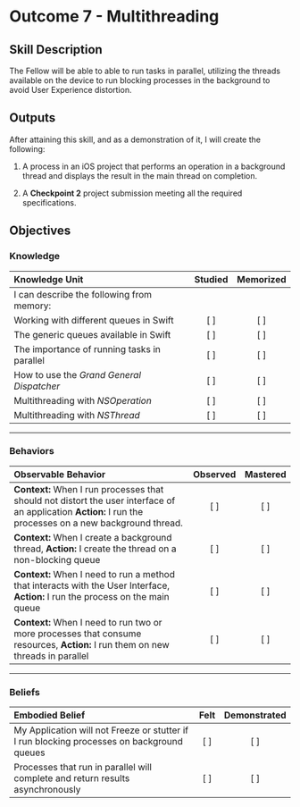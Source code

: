# Outcome 7 - Multithreading
## Skill Description

The Fellow will be able to able to run tasks in parallel, utilizing the threads available on the device to run blocking processes in the background to avoid User Experience distortion.


## Outputs

After attaining this skill, and as a demonstration of it, I will create the following:

1. A process in an iOS project that performs an operation in a background thread and displays the result in the main thread on completion.

2. A **Checkpoint 2** project submission meeting all the required specifications.

## Objectives
### Knowledge

| Knowledge Unit   |      Studied      | Memorized |
|:-------------|:------------------:|:--------:|
| I can describe the following from memory: | | |
| Working with different queues in Swift | [ ] | [ ] |
| The generic queues available in Swift | [ ] | [ ] |
| The importance of running tasks in parallel | [ ] | [ ] |
| How to use the _Grand General Dispatcher_ | [ ] | [ ] |
| Multithreading with _NSOperation_ | [ ] | [ ] |
| Multithreading with _NSThread_ | [ ] | [ ] |

-------

### Behaviors

| Observable Behavior   |      Observed      | Mastered |
|:-------------|:------------------:|:--------:|
| **Context:** When I run processes that should not distort the user interface of an application  **Action:** I run the processes on a new background thread.  | [ ] | [ ] |
| **Context:** When I create a background thread, **Action:** I create the thread on a non-blocking queue | [ ] | [ ] |
| **Context:** When I need to run a method that interacts with the User Interface, **Action:** I run the process on the main queue | [ ] | [ ] |
| **Context:** When I need to run two or more processes that consume resources, **Action:** I run them on new threads in parallel | [ ] | [ ] |

-------

### Beliefs

| Embodied Belief   |      Felt      | Demonstrated |
|:-------------|:------------------:|:--------:|
| My Application will not Freeze or stutter if I run blocking processes on background queues | [ ] | [ ] |
| Processes that run in parallel will complete and return results asynchronously | [ ] | [ ] |
